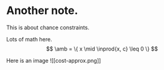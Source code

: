 # Another note.

This is about chance constraints. 

Lots of math here. 
$$ 
 \amb = \{ x \mid \inprod{x, c} \leq 0 \}
$$ 

Here is an image 
![[cost-approx.png]]
